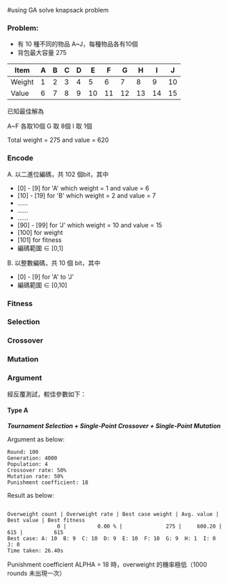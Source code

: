#using GA solve knapsack problem

### Problem:
* 有 10 種不同的物品 A~J，每種物品各有10個
* 背包最大容量 275

| Item  | A | B | C | D | E | F | G | H | I | J |
| ----- |---|---|---|---|---|---|---|---|---|---|
| Weight| 1 | 2 | 3 | 4 | 5 | 6 | 7 | 8 | 9 |10 |
| Value | 6 | 7 | 8 | 9 |10 |11 |12 |13 |14 |15 |


已知最佳解為

A~F 各取10個
G 取 8個
I 取 1個

Total weight = 275 and value = 620


### Encode

A. 以二進位編碼，共 102 個bit，其中 
 *  [0] -  [9] for 'A' which weight = 1 and value = 6
 * [10] - [19] for 'B' which weight = 2 and value = 7
 * ......
 * ......
 * ......
 * [90] - [99] for 'J' which weight = 10 and value = 15
 * [100] for weight
 * [101] for fitness
 * 編碼範圍 ∈ [0,1]
 
B. 以整數編碼，共 10 個 bit，其中
 * [0] -  [9] for 'A' to 'J'
 * 編碼範圍 ∈ [0,10]
 
 
### Fitness

### Selection

### Crossover

### Mutation


### Argument
經反覆測試，較佳參數如下：

#### Type A
_**Tournament Selection + Single-Point Crossover + Single-Point Mutation**_

Argument as below:
```
Round: 100
Generation: 4000
Population: 4
Crossover rate: 50%
Mutation rate: 50%
Punishment coefficient: 18
``` 

Result as below:
```

Overweight count | Overweight rate | Best case weight | Avg. value | Best value | Best fitness
                0 |          0.00 % |              275 |     600.20 |        615 |          615
Best case: A: 10  B: 9  C: 10  D: 9  E: 10  F: 10  G: 9  H: 1  I: 0  J: 0  
Time taken: 26.40s
```


Punishment coefficient ALPHA = 18 時，overweight 的機率極低（1000 rounds 未出現一次）


  
